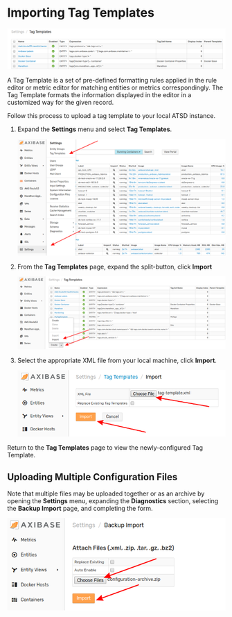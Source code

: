 # Importing Tag Templates

![](./images/tag-templates.png)

A Tag Template is a set of pre-defined formatting rules applied in the rule editor or metric editor for matching entities or metrics correspondingly. The Tag Template formats the information displayed in the editor in a customized way for the given record.

Follow this process to upload a tag template to your local ATSD instance.

1. Expand the **Settings** menu and select **Tag Templates**.

    ![](./images/settings-tag-templates.png)

2. From the **Tag Templates** page, expand the split-button, click **Import**

    ![](./images/split-import.png)

3. Select the appropriate XML file from your local machine, click **Import**.

    ![](./images/import-tag-template.png)

Return to the **Tag Templates** page to view the newly-configured Tag Template.

## Uploading Multiple Configuration Files

Note that multiple files may be uploaded together or as an archive by opening the **Settings** menu, expanding the **Diagnostics** section, selecting the **Backup Import** page, and completing the form.

![](./images/backup-import.png)
